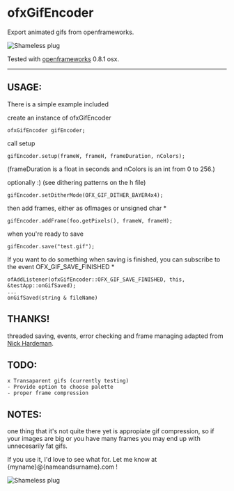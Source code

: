 # ofxGifEncoder

Export animated gifs from openframeworks. 

![Shameless plug](http://ofxgif.jesusgollonet.com/img/plug1.gif)

Tested with [openframeworks](http://openframeworks.cc/) 0.8.1 osx. 

___

## USAGE:

There is a simple example included

create an instance of ofxGifEncoder

	ofxGifEncoder gifEncoder;
		
call setup 
	
	gifEncoder.setup(frameW, frameH, frameDuration, nColors);
	
(frameDuration is a float in seconds and nColors is an int from 0 to 256.)

optionally  :) (see dithering patterns on the h file)
		
	gifEncoder.setDitherMode(OFX_GIF_DITHER_BAYER4x4);
    
then add frames, either as ofImages or unsigned char * 
	
	gifEncoder.addFrame(foo.getPixels(), frameW, frameH);
	
when you're ready to save
	
	gifEncoder.save("test.gif");
	
If you want to do something when saving is finished, you can subscribe to the event OFX_GIF_SAVE_FINISHED *
	
	ofAddListener(ofxGifEncoder::OFX_GIF_SAVE_FINISHED, this, &testApp::onGifSaved);
	...
	onGifSaved(string & fileName)
	
## THANKS!	
	
threaded saving, events, error checking and frame managing adapted from [Nick Hardeman](https://github.com/NickHardeman/ofxGifEncoder/tree/threaded  "Nick Hardeman"). 
	

## TODO:

	x Transaparent gifs (currently testing)
	- Provide option to choose palette
	- proper frame compression
	
## NOTES:

one thing that it's not quite there yet is appropiate gif compression, so if your images are big or you have many frames you may end up with unnecesarily fat gifs. 

If you use it, I'd love to see what for. Let me know at {myname}@{nameandsurname}.com !
	
![Shameless plug](http://ofxgif.jesusgollonet.com/img/plug2.gif)
